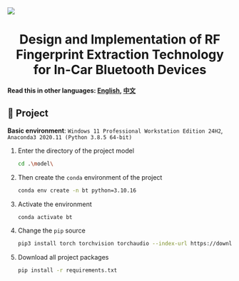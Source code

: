 <img src="./README/CQU-EIE.svg">
<h1 align="center">Design and Implementation of RF Fingerprint Extraction Technology for In-Car Bluetooth Devices</h1>

**Read this in other languages: [English](README.md), [中文](README_zh.md)**

## 🎈 Project

**Basic environment**: `Windows 11 Professional Workstation Edition 24H2`, `Anaconda3 2020.11 (Python 3.8.5 64-bit)`

1. Enter the directory of the project model

    ```bash
    cd .\model\
    ```

2. Then create the `conda` environment of the project

    ```bash
    conda env create -n bt python=3.10.16
    ```

3. Activate the environment

    ```bash
    conda activate bt
    ```

4. Change the `pip` source

    ```bash
    pip3 install torch torchvision torchaudio --index-url https://download.pytorch.org/whl/cu126
    ```

5. Download all project packages

    ```bash
    pip install -r requirements.txt
    ```
